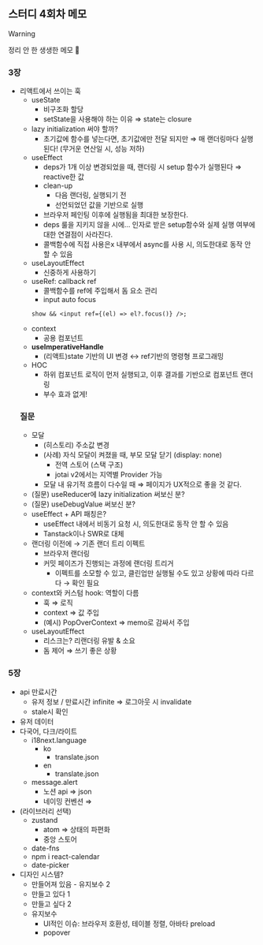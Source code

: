 ## 스터디 4회차 메모

> [!WARNING]
> 정리 안 한 생생한 메모 🐙

### 3장

- 리액트에서 쓰이는 훅
  - useState
    - 비구조화 할당
    - setState을 사용해야 하는 이유 ⇒ state는 closure
  - lazy initialization 써야 할까?
    - 초기값에 함수를 넣는다면, 초기값에만 전달 되지만 ⇒ 매 랜더링마다 실행된다! (무거운 연산일 시, 성능 저하)
  - useEffect
    - deps가 1개 이상 변경되었을 때, 랜더링 시 setup 함수가 실행된다 ⇒ reactive한 값
    - clean-up
      - 다음 랜더링, 실행되기 전
      - 선언되었던 값을 기반으로 실행
    - 브라우저 페인팅 이후에 실행됨을 최대한 보장한다.
    - deps 룰을 지키지 않을 시에… 인자로 받은 setup함수와 실제 실행 여부에 대한 연결점이 사라진다.
    - 콜백함수에 직접 사용은x
      내부에서 async를 사용 시, 의도한대로 동작 안할 수 있음
  - useLayoutEffect
    - 신중하게 사용하기
  - useRef: callback ref
    - 콜백함수를 ref에 주입해서 돔 요소 관리
    - input auto focus
    ```tsx
    show && <input ref={(el) => el?.focus()} />;
    ```
  - context
    - 공용 컴포넌트
  - **useImperativeHandle**
    - (리액트)state 기반의 UI 변경 ↔ ref기반의 명령형 프로그래밍
  - HOC
    - 하위 컴포넌트 로직이 먼저 실행되고, 이후 결과를 기반으로 컴포넌트 랜더링
    - 부수 효과 없게!
  ### 질문
  - 모달
    - (히스토리) 주소값 변경
    - (사례) 자식 모달이 켜졌을 때, 부모 모달 닫기 (display: none)
      - 전역 스토어 (스택 구조)
      - jotai v2에서는 지역별 Provider 가능
    - 모달 내 유기적 흐름이 다수일 때 ⇒ 페이지가 UX적으로 좋을 것 같다.
  - (질문) useReducer에 lazy initialization 써보신 분?
  - (질문) useDebugValue 써보신 분?
  - useEffect + API 패칭은?
    - useEffect 내에서 비동기 요청 시, 의도한대로 동작 안 할 수 있음
    - Tanstack이나 SWR로 대체
  - 랜더링 이전에 → 기존 랜더 트리 이펙트
    - 브라우저 랜더링
    - 커밋 페이즈가 진행되는 과정에 랜더링 트리거
      - 이펙트를 소모할 수 있고, 클린업만 실행될 수도 있고 상황에 따라 다르다 → 확인 필요
  - context와 커스텀 hook: 역할이 다름
    - 훅 ⇒ 로직
    - context ⇒ 값 주입
    - (예시) PopOverContext ⇒ memo로 감싸서 주입
  - useLayoutEffect
    - 리스크는? 리랜더링 유발 & 소요
    - 돔 제어 ⇒ 쓰기 좋은 상황

### 5장

- api 만료시간
  - 유저 정보 / 만료시간 infinite ⇒ 로그아웃 시 invalidate
  - stale시 확인
- 유저 데이터
- 다국어, 다크/라이트
  - i18next.language
    - ko
      - translate.json
    - en
      - translate.json
  - message.alert
    - 노션 api ⇒ json
    - 네이밍 컨벤션 ⇒
- (라이브러리 선택)
  - zustand
    - atom ⇒ 상태의 파편화
    - 중앙 스토어
  - date-fns
  - npm i react-calendar
  - date-picker
- 디자인 시스템?
  - 만들어져 있음 - 유지보수 2
  - 만들고 있다 1
  - 만들고 싶다 2
  - 유지보수
    - UI적인 이슈: 브라우저 호환성, 테이블 정렬, 아바타 preload
    - popover
